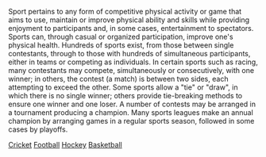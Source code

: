 Sport pertains to any form of competitive physical activity or game that aims to use, maintain or improve physical ability and skills while providing enjoyment to participants and, in some cases, entertainment to spectators. Sports can, through casual or organized participation, improve one's physical health. Hundreds of sports exist, from those between single contestants, through to those with hundreds of simultaneous participants, either in teams or competing as individuals. In certain sports such as racing, many contestants may compete, simultaneously or consecutively, with one winner; in others, the contest (a match) is between two sides, each attempting to exceed the other. Some sports allow a "tie" or "draw", in which there is no single winner; others provide tie-breaking methods to ensure one winner and one loser. A number of contests may be arranged in a tournament producing a champion. Many sports leagues make an annual champion by arranging games in a regular sports season, followed in some cases by playoffs.

[Cricket](Cricket.md)
[Football](Football.md)
[Hockey](Hockey.md)
[Basketball](Basketball.md)